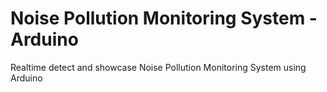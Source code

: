 # Noise Pollution Monitoring System - Arduino
 Realtime detect and showcase Noise Pollution Monitoring System using Arduino
